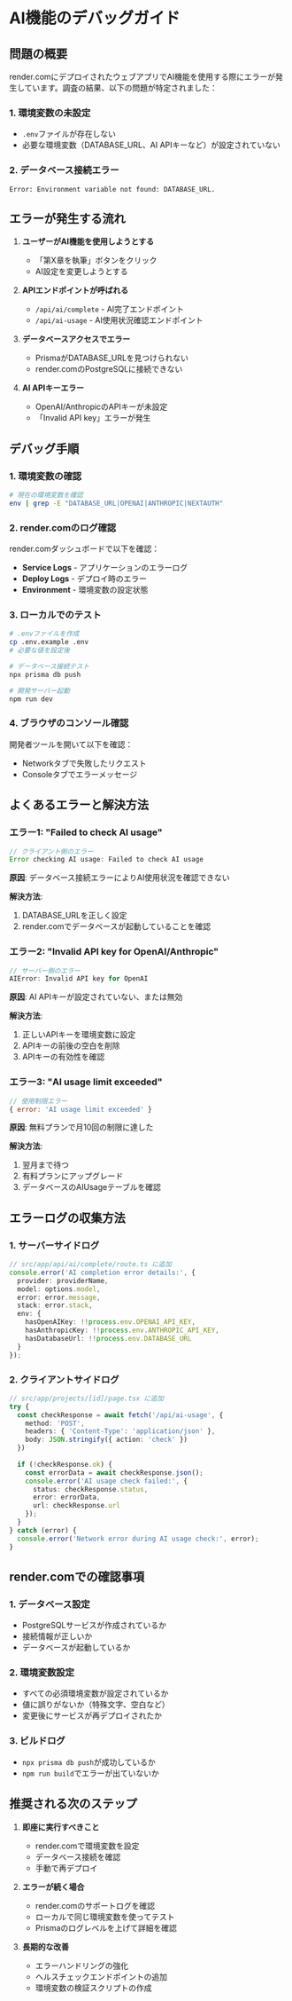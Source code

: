 # AI機能のデバッグガイド

## 問題の概要

render.comにデプロイされたウェブアプリでAI機能を使用する際にエラーが発生しています。調査の結果、以下の問題が特定されました：

### 1. 環境変数の未設定
- `.env`ファイルが存在しない
- 必要な環境変数（DATABASE_URL、AI APIキーなど）が設定されていない

### 2. データベース接続エラー
```
Error: Environment variable not found: DATABASE_URL.
```

## エラーが発生する流れ

1. **ユーザーがAI機能を使用しようとする**
   - 「第X章を執筆」ボタンをクリック
   - AI設定を変更しようとする

2. **APIエンドポイントが呼ばれる**
   - `/api/ai/complete` - AI完了エンドポイント
   - `/api/ai-usage` - AI使用状況確認エンドポイント

3. **データベースアクセスでエラー**
   - PrismaがDATABASE_URLを見つけられない
   - render.comのPostgreSQLに接続できない

4. **AI APIキーエラー**
   - OpenAI/AnthropicのAPIキーが未設定
   - 「Invalid API key」エラーが発生

## デバッグ手順

### 1. 環境変数の確認

```bash
# 現在の環境変数を確認
env | grep -E "DATABASE_URL|OPENAI|ANTHROPIC|NEXTAUTH"
```

### 2. render.comのログ確認

render.comダッシュボードで以下を確認：
- **Service Logs** - アプリケーションのエラーログ
- **Deploy Logs** - デプロイ時のエラー
- **Environment** - 環境変数の設定状態

### 3. ローカルでのテスト

```bash
# .envファイルを作成
cp .env.example .env
# 必要な値を設定後

# データベース接続テスト
npx prisma db push

# 開発サーバー起動
npm run dev
```

### 4. ブラウザのコンソール確認

開発者ツールを開いて以下を確認：
- Networkタブで失敗したリクエスト
- Consoleタブでエラーメッセージ

## よくあるエラーと解決方法

### エラー1: "Failed to check AI usage"
```javascript
// クライアント側のエラー
Error checking AI usage: Failed to check AI usage
```

**原因**: データベース接続エラーによりAI使用状況を確認できない

**解決方法**: 
1. DATABASE_URLを正しく設定
2. render.comでデータベースが起動していることを確認

### エラー2: "Invalid API key for OpenAI/Anthropic"
```javascript
// サーバー側のエラー
AIError: Invalid API key for OpenAI
```

**原因**: AI APIキーが設定されていない、または無効

**解決方法**:
1. 正しいAPIキーを環境変数に設定
2. APIキーの前後の空白を削除
3. APIキーの有効性を確認

### エラー3: "AI usage limit exceeded"
```javascript
// 使用制限エラー
{ error: 'AI usage limit exceeded' }
```

**原因**: 無料プランで月10回の制限に達した

**解決方法**:
1. 翌月まで待つ
2. 有料プランにアップグレード
3. データベースのAIUsageテーブルを確認

## エラーログの収集方法

### 1. サーバーサイドログ

```typescript
// src/app/api/ai/complete/route.ts に追加
console.error('AI completion error details:', {
  provider: providerName,
  model: options.model,
  error: error.message,
  stack: error.stack,
  env: {
    hasOpenAIKey: !!process.env.OPENAI_API_KEY,
    hasAnthropicKey: !!process.env.ANTHROPIC_API_KEY,
    hasDatabaseUrl: !!process.env.DATABASE_URL
  }
});
```

### 2. クライアントサイドログ

```typescript
// src/app/projects/[id]/page.tsx に追加
try {
  const checkResponse = await fetch('/api/ai-usage', {
    method: 'POST',
    headers: { 'Content-Type': 'application/json' },
    body: JSON.stringify({ action: 'check' })
  })
  
  if (!checkResponse.ok) {
    const errorData = await checkResponse.json();
    console.error('AI usage check failed:', {
      status: checkResponse.status,
      error: errorData,
      url: checkResponse.url
    });
  }
} catch (error) {
  console.error('Network error during AI usage check:', error);
}
```

## render.comでの確認事項

### 1. データベース設定
- PostgreSQLサービスが作成されているか
- 接続情報が正しいか
- データベースが起動しているか

### 2. 環境変数設定
- すべての必須環境変数が設定されているか
- 値に誤りがないか（特殊文字、空白など）
- 変更後にサービスが再デプロイされたか

### 3. ビルドログ
- `npx prisma db push`が成功しているか
- `npm run build`でエラーが出ていないか

## 推奨される次のステップ

1. **即座に実行すべきこと**
   - render.comで環境変数を設定
   - データベース接続を確認
   - 手動で再デプロイ

2. **エラーが続く場合**
   - render.comのサポートログを確認
   - ローカルで同じ環境変数を使ってテスト
   - Prismaのログレベルを上げて詳細を確認

3. **長期的な改善**
   - エラーハンドリングの強化
   - ヘルスチェックエンドポイントの追加
   - 環境変数の検証スクリプトの作成